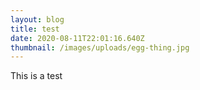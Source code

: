 ```yaml
---
layout: blog
title: test
date: 2020-08-11T22:01:16.640Z
thumbnail: /images/uploads/egg-thing.jpg
---
```

This is a test